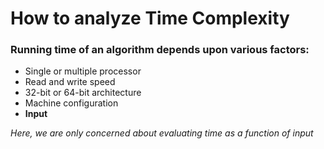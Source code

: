 # How to analyze Time Complexity

### Running time of an algorithm depends upon various factors:

- Single or multiple processor
- Read and write speed
- 32-bit or 64-bit architecture
- Machine configuration
- **Input**

*Here, we are only concerned about evaluating time as a function of input*
